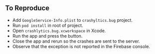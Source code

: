 ## To Reproduce

- Add `GoogleService-Info.plist` to `crashyltics.bug` project.
- Run `pod install` in root of project.
- Open `crashlytics.bug.xcworkspace` in Xcode.
- Run the app and press the button.
- Close the app and rerun so the crashes are sent to the server.
- Observe that the exception is not reported in the Firebase console.
